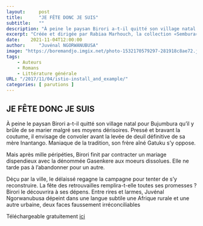 ```yaml
---
layout:     post
title:      "JE FÊTE DONC JE SUIS"
subtitle:   ""
description: "À peine le paysan Birori a-t-il quitté son village natal pour Bujumbura qu’il y brûle de se marier malgré ses moyens dérisoires. Pressé et bravant la coutume, il envisage de convoler avant la levée de deuil définitive de sa mère Inantango. "
excerpt: "Créée et dirigée par Rabiaa Marhouch, la collection «Sembura» est soutenue par la Fondation Corymbo, Zürich, Suisse."
date:    2021-11-04T12:00:00
author:     "Juvénal NGORWANUBUSA"
image: "https://boremandjo.imgix.net/photo-1532170579297-281918c8ae72.jpg"
tags:
    - Auteurs
    - Romans
    - Littérature générale
URL: "/2017/11/04/istio-install_and_example/"
categories: [ parutions ]
---
```


## JE FÊTE DONC JE SUIS

À peine le paysan Birori a-t-il quitté son village natal pour Bujumbura qu’il y brûle de se marier malgré ses moyens dérisoires. Pressé et bravant la coutume, il envisage de convoler avant la levée de deuil définitive de sa mère Inantango. Maniaque de la tradition, son frère aîné Gatuku s’y oppose. 

Mais après mille péripéties, Birori finit par contracter un mariage dispendieux avec la dénommée Gasenkere aux moeurs dissolues. Elle ne tarde pas à l’abandonner pour un autre. 

Déçu par la ville, le délaissé regagne la campagne pour tenter de s’y reconstruire. La fête des retrouvailles remplira-t-elle toutes ses promesses ? Birori le découvrira à ses dépens. Entre rires et larmes, Juvénal Ngorwanubusa dépeint dans une langue subtile une Afrique rurale et une autre urbaine, deux faces faussement irréconciliables


Téléchargeable gratuitement [ici](https://lacroiseedeschemins.ma/produit/je-fete-donc-je-suis/ )<BR>